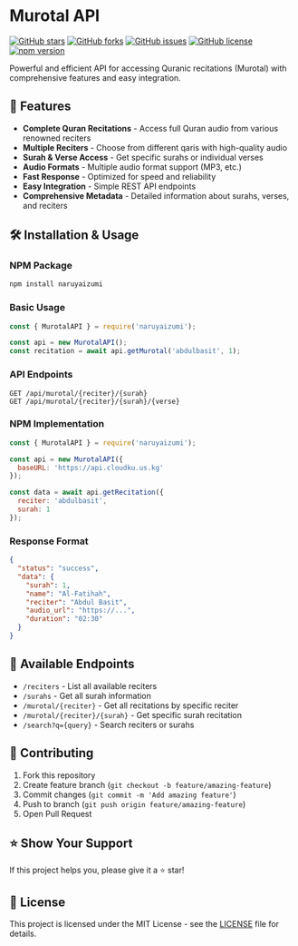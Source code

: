 # Murotal API

[![GitHub stars](https://img.shields.io/github/stars/cloudkuimages/cloudku-murotal-api?style=social)](https://github.com/cloudkuimages/murotal-api/stargazers)
[![GitHub forks](https://img.shields.io/github/forks/cloudkuimages/cloudku-murotal-api?style=social)](https://github.com/cloudkuimages/murotal-api/network/members)
[![GitHub issues](https://img.shields.io/github/issues/cloudkuimages/murotal-api)](https://github.com/cloudkuimages/cloudku-murotal-api/issues)
[![GitHub license](https://img.shields.io/github/license/cloudkuimages/cloudku-murotal-api)](https://github.com/cloudkuimages/cloudku-murotal-api/blob/main/LICENSE)
[![npm version](https://img.shields.io/npm/v/naruyaizumi)](https://www.npmjs.com/package/naruyaizumi)

Powerful and efficient API for accessing Quranic recitations (Murotal) with comprehensive features and easy integration.

## 🚀 Features

- **Complete Quran Recitations** - Access full Quran audio from various renowned reciters
- **Multiple Reciters** - Choose from different qaris with high-quality audio
- **Surah & Verse Access** - Get specific surahs or individual verses
- **Audio Formats** - Multiple audio format support (MP3, etc.)
- **Fast Response** - Optimized for speed and reliability
- **Easy Integration** - Simple REST API endpoints
- **Comprehensive Metadata** - Detailed information about surahs, verses, and reciters


## 🛠️ Installation & Usage

### NPM Package
```bash
npm install naruyaizumi
```

### Basic Usage
```javascript
const { MurotalAPI } = require('naruyaizumi');

const api = new MurotalAPI();
const recitation = await api.getMurotal('abdulbasit', 1);
```

### API Endpoints
```
GET /api/murotal/{reciter}/{surah}
GET /api/murotal/{reciter}/{surah}/{verse}
```

### NPM Implementation
```javascript
const { MurotalAPI } = require('naruyaizumi');

const api = new MurotalAPI({
  baseURL: 'https://api.cloudku.us.kg'
});

const data = await api.getRecitation({
  reciter: 'abdulbasit',
  surah: 1
});
```

### Response Format
```json
{
  "status": "success",
  "data": {
    "surah": 1,
    "name": "Al-Fatihah",
    "reciter": "Abdul Basit",
    "audio_url": "https://...",
    "duration": "02:30"
  }
}
```

## 🔗 Available Endpoints

- `/reciters` - List all available reciters
- `/surahs` - Get all surah information
- `/murotal/{reciter}` - Get all recitations by specific reciter
- `/murotal/{reciter}/{surah}` - Get specific surah recitation
- `/search?q={query}` - Search reciters or surahs

## 🤝 Contributing

1. Fork this repository
2. Create feature branch (`git checkout -b feature/amazing-feature`)
3. Commit changes (`git commit -m 'Add amazing feature'`)
4. Push to branch (`git push origin feature/amazing-feature`)
5. Open Pull Request

## ⭐ Show Your Support

If this project helps you, please give it a ⭐ star!

## 📄 License

This project is licensed under the MIT License - see the [LICENSE](LICENSE) file for details.
